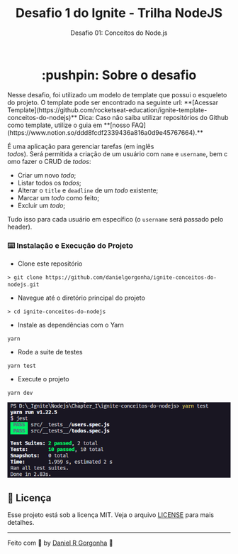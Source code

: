 <h1 align="center">Desafio 1 do Ignite - Trilha NodeJS</h1>
<p align="center">
  Desafio 01: Conceitos do Node.js
</p>
<br>
<h1 align="center">:pushpin: Sobre o desafio</h1>
<p align="left">
  Nesse desafio, foi utilizado um modelo de template que possui o esqueleto do projeto.
  O template pode ser encontrado na seguinte url: **[Acessar Template](https://github.com/rocketseat-education/ignite-template-conceitos-do-nodejs)**
  Dica: Caso não saiba utilizar repositórios do Github como template, utilize o guia em **[nosso FAQ](https://www.notion.so/ddd8fcdf2339436a816a0d9e45767664).**

  É uma aplicação para gerenciar tarefas (em inglês *todos*). Será permitida a criação de um usuário com `name` e `username`, bem como fazer o CRUD de *todos*:

- Criar um novo *todo*;
- Listar todos os *todos*;
- Alterar o `title` e `deadline` de um *todo* existente;
- Marcar um *todo* como feito;
- Excluir um *todo*;

Tudo isso para cada usuário em específico (o `username` será passado pelo header).

### :keyboard: Instalação e Execução do Projeto

- Clone este repositório

```
> git clone https://github.com/danielgorgonha/ignite-conceitos-do-nodejs.git
```

- Navegue até o diretório principal do projeto

```
> cd ignite-conceitos-do-nodejs
```

- Instale as dependências com o Yarn

```
yarn
```

- Rode a suite de testes

```
yarn test
```

- Execute o projeto

```
yarn dev
```
</p>

<p align="center">
  <img src="./assets/test.png">
</p>

## :memo: Licença

Esse projeto está sob a licença MIT. Veja o arquivo [LICENSE](https://github.com/git/git-scm.com/blob/master/MIT-LICENSE.txt) para mais detalhes.

---

Feito com 💜 by <a href="https://www.linkedin.com/in/danielgorgonha/">Daniel R Gorgonha</a> :wave: